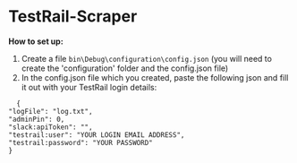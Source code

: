 # TestRail-Scraper

**How to set up:**
1. Create a file `bin\Debug\configuration\config.json` (you will need to create the 'configuration' folder and the config.json file)
2. In the config.json file which you created, paste the following json and fill it out with your TestRail login details:

  ```
    {
  "logFile": "log.txt",
  "adminPin": 0,
  "slack:apiToken": "",
  "testrail:user": "YOUR LOGIN EMAIL ADDRESS",
  "testrail:password": "YOUR PASSWORD"
}    
  ```
